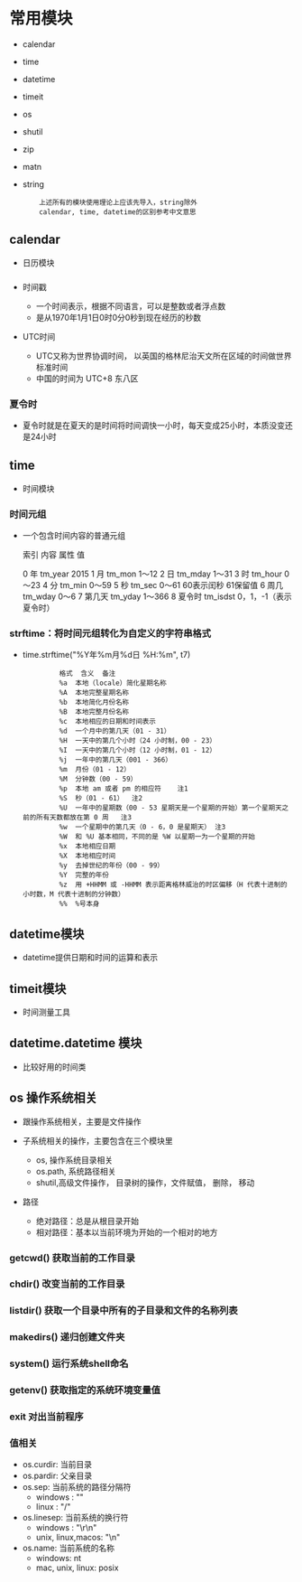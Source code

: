 # 常用模块
 - calendar
 - time
 - datetime
 - timeit
 - os
 - shutil
 - zip
 - matn
 - string
        
           上述所有的模块使用理论上应该先导入，string除外
           calendar, time, datetime的区别参考中文意思
           
## calendar
 - 日历模块

###
 - 时间戳
    - 一个时间表示，根据不同语言，可以是整数或者浮点数
    - 是从1970年1月1日0时0分0秒到现在经历的秒数
    
 - UTC时间   
    - UTC又称为世界协调时间， 以英国的格林尼治天文所在区域的时间做世界标准时间
    - 中国的时间为 UTC+8 东八区
    
### 夏令时
 - 夏令时就是在夏天的是时间将时间调快一小时，每天变成25小时，本质没变还是24小时

## time
 - 时间模块
 

### 时间元组
 - 一个包含时间内容的普通元组
 
                
    索引      内容    属性            值
   
    0       年       tm_year     2015
    1       月       tm_mon      1～12
    2       日       tm_mday     1～31
    3       时       tm_hour     0～23
    4       分       tm_min      0～59
    5       秒       tm_sec      0～61  60表示闰秒  61保留值
    6       周几     tm_wday     0～6
    7       第几天    tm_yday     1～366
    8       夏令时    tm_isdst    0，1，-1（表示夏令时）
     
### strftime：将时间元组转化为自定义的字符串格式
 - time.strftime("%Y年%m月%d日 %H:%m", t7)
 
                格式  含义  备注
                %a  本地（locale）简化星期名称    
                %A  本地完整星期名称    
                %b  本地简化月份名称    
                %B  本地完整月份名称    
                %c  本地相应的日期和时间表示    
                %d  一个月中的第几天（01 - 31）   
                %H  一天中的第几个小时（24 小时制，00 - 23）   
                %I  一天中的第几个小时（12 小时制，01 - 12）   
                %j  一年中的第几天（001 - 366）  
                %m  月份（01 - 12） 
                %M  分钟数（00 - 59）    
                %p  本地 am 或者 pm 的相应符    注1
                %S  秒（01 - 61）  注2
                %U  一年中的星期数（00 - 53 星期天是一个星期的开始）第一个星期天之前的所有天数都放在第 0 周   注3
                %w  一个星期中的第几天（0 - 6，0 是星期天） 注3
                %W  和 %U 基本相同，不同的是 %W 以星期一为一个星期的开始  
                %x  本地相应日期  
                %X  本地相应时间  
                %y  去掉世纪的年份（00 - 99）    
                %Y  完整的年份   
                %z  用 +HHMM 或 -HHMM 表示距离格林威治的时区偏移（H 代表十进制的小时数，M 代表十进制的分钟数）      
                %%  %号本身
                
    
## datetime模块
 - datetime提供日期和时间的运算和表示
 
## timeit模块
 - 时间测量工具
 
## datetime.datetime 模块
 - 比较好用的时间类

## os 操作系统相关
 - 跟操作系统相关，主要是文件操作
 - 子系统相关的操作，主要包含在三个模块里
    - os, 操作系统目录相关
    - os.path, 系统路径相关
    - shutil,高级文件操作， 目录树的操作，文件赋值， 删除， 移动
    
 - 路径
    - 绝对路径：总是从根目录开始
    - 相对路径：基本以当前环境为开始的一个相对的地方
    
### getcwd() 获取当前的工作目录

### chdir() 改变当前的工作目录

### listdir() 获取一个目录中所有的子目录和文件的名称列表

### makedirs() 递归创建文件夹

### system() 运行系统shell命名

### getenv() 获取指定的系统环境变量值

### exit 对出当前程序

### 值相关
 - os.curdir:  当前目录
 - os.pardir:  父亲目录
 - os.sep: 当前系统的路径分隔符
    - windows : "\"
    - linux : "/"
 - os.linesep: 当前系统的换行符
    - windows : "\r\n"
    - unix, linux,macos: "\n"
 - os.name:  当前系统的名称
    - windows: nt
    - mac, unix, linux: posix

 
    
    